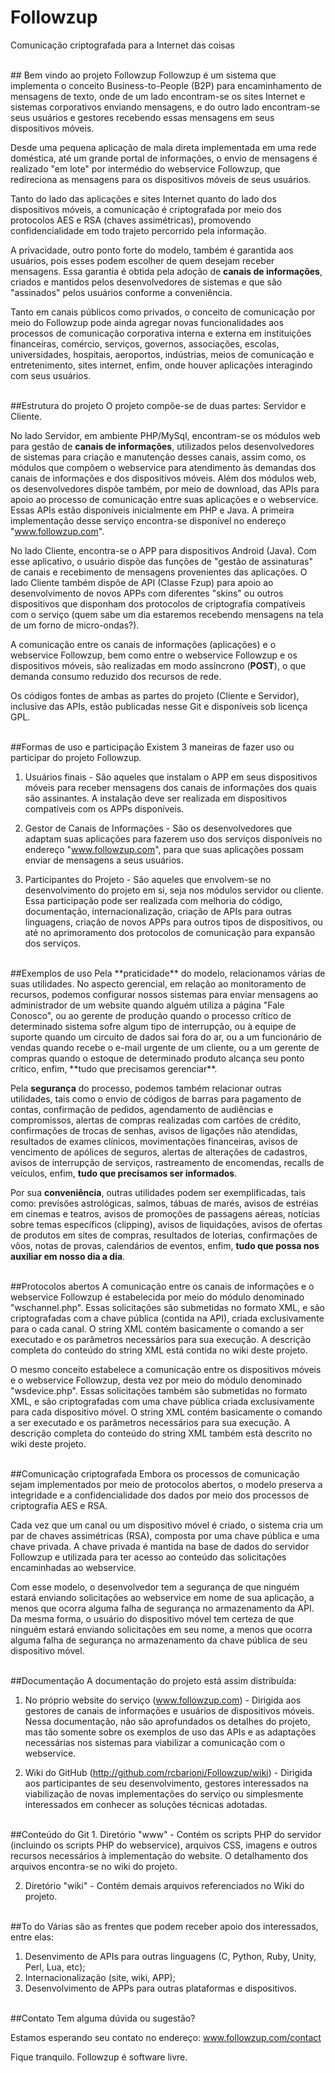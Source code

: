 # Followzup
Comunicação criptografada para a Internet das coisas

<br>
## Bem vindo ao projeto Followzup
Followzup é um sistema que implementa o conceito Business-to-People (B2P) para encaminhamento de mensagens de texto, onde de um lado encontram-se os sites Internet e sistemas corporativos enviando mensagens, e do outro lado encontram-se seus usuários e gestores recebendo essas mensagens em seus dispositivos móveis.

Desde uma pequena aplicação de mala direta implementada em uma rede doméstica, até um grande portal de informações, o envio de mensagens é realizado "em lote" por intermédio do webservice Followzup, que redireciona as mensagens para os dispositivos móveis de seus usuários.

Tanto do lado das aplicações e sites Internet quanto do lado dos dispositivos móveis, a comunicação é criptografada por meio dos protocolos AES e RSA (chaves assimétricas), promovendo confidencialidade em todo trajeto percorrido pela informação.

A privacidade, outro ponto forte do modelo, também é garantida aos usuários, pois esses podem escolher de quem desejam receber mensagens. Essa garantia é obtida pela adoção de **canais de informações**, criados e mantidos pelos desenvolvedores de sistemas e que são "assinados" pelos usuários conforme a conveniência.

Tanto em canais públicos como privados, o conceito de comunicação por meio do Followzup pode ainda agregar novas funcionalidades aos processos de comunicação corporativa interna e externa em instituições financeiras, comércio, serviços, governos, associações, escolas, universidades, hospitais, aeroportos, indústrias, meios de comunicação e entretenimento, sites internet, enfim, onde houver aplicações interagindo com seus usuários.

<br>
##Estrutura do projeto
O projeto compõe-se de duas partes: Servidor e Cliente.

No lado Servidor, em ambiente PHP/MySql, encontram-se os módulos web para gestão de **canais de informações**, utilizados pelos desenvolvedores de sistemas para criação e manutenção desses canais, assim como, os módulos que compõem o webservice para atendimento às demandas dos canais de informações e dos dispositivos móveis. Além dos módulos web, os desenvolvedores dispõe também, por meio de download, das APIs para apoio ao processo de comunicação entre suas aplicações e o webservice. Essas APIs estão disponíveis inicialmente em PHP e Java. A primeira implementação desse serviço encontra-se disponível no endereço "www.followzup.com".

No lado Cliente, encontra-se o APP para dispositivos Android (Java). Com esse aplicativo, o usuário dispõe das funções de "gestão de assinaturas" de canais e recebimento de mensagens provenientes das aplicações. O lado Cliente também dispõe de API (Classe Fzup) para apoio ao desenvolvimento de novos APPs com diferentes "skins" ou outros dispositivos que disponham dos protocolos de criptografia compatíveis com o serviço (quem sabe um dia estaremos recebendo mensagens na tela de um forno de micro-ondas?).

A comunicação entre os canais de informações (aplicações) e o webservice Followzup, bem como entre o webservice Followzup e os dispositivos móveis, são realizadas em modo assíncrono (**POST**), o que demanda consumo reduzido dos recursos de rede.

Os códigos fontes de ambas as partes do projeto (Cliente e Servidor), inclusive das APIs, estão publicadas nesse Git e disponíveis sob licença GPL.

<br>
##Formas de uso e participação
Existem 3 maneiras de fazer uso ou participar do projeto Followzup.

1. Usuários finais - São aqueles que instalam o APP em seus dispositivos móveis para receber mensagens dos canais de informações dos quais são assinantes. A instalação deve ser realizada em dispositivos compatíveis com os APPs disponíveis.

2. Gestor de Canais de Informações - São os desenvolvedores que adaptam suas aplicações para fazerem uso dos serviços disponíveis no endereço "www.followzup.com", para que suas aplicações possam enviar de mensagens a seus usuários.

3. Participantes do Projeto - São aqueles que envolvem-se no desenvolvimento do projeto em si, seja nos módulos servidor ou cliente. Essa participação pode ser realizada com melhoria do código, documentação, internacionalização, criação de APIs para outras linguagens, criação de novos APPs para outros tipos de dispositivos, ou até no aprimoramento dos protocolos de comunicação para expansão dos serviços.

<br>
##Exemplos de uso
Pela **praticidade** do modelo, relacionamos várias de suas utilidades. No aspecto gerencial, em relação ao monitoramento de recursos, podemos configurar nossos sistemas para enviar mensagens ao administrador de um website quando alguém utiliza a página "Fale Conosco", ou ao gerente de produção quando o processo crítico de determinado sistema sofre algum tipo de interrupção, ou à equipe de suporte quando um circuito de dados sai fora do ar, ou a um funcionário de vendas quando recebe o e-mail urgente de um cliente, ou a um gerente de compras quando o estoque de determinado produto alcança seu ponto crítico, enfim, **tudo que precisamos gerenciar**.

Pela **segurança** do processo, podemos também relacionar outras utilidades, tais como o envio de códigos de barras para pagamento de contas, confirmação de pedidos, agendamento de audiências e compromissos, alertas de compras realizadas com cartões de crédito, confirmações de trocas de senhas, avisos de ligações não atendidas, resultados de exames clínicos, movimentações financeiras, avisos de vencimento de apólices de seguros, alertas de alterações de cadastros, avisos de interrupção de serviços, rastreamento de encomendas, recalls de veículos, enfim, **tudo que precisamos ser informados**.

Por sua **conveniência**, outras utilidades podem ser exemplificadas, tais como: previsões astrológicas, salmos, tábuas de marés, avisos de estréias em cinemas e teatros, avisos de promoções de passagens aéreas, notícias sobre temas específicos (clipping), avisos de liquidações, avisos de ofertas de produtos em sites de compras, resultados de loterias, confirmações de vôos, notas de provas, calendários de eventos, enfim, **tudo que possa nos auxiliar em nosso dia a dia**. 

<br>
##Protocolos abertos
A comunicação entre os canais de informações e o webservice Followzup é estabelecida por meio do módulo denominado "wschannel.php". Essas solicitações são submetidas no formato XML, e são criptografadas com a chave pública (contida na API), criada exclusivamente para o cada canal. O string XML contém basicamente o comando a ser executado e os parâmetros necessários para sua execução. A descrição completa do conteúdo do string XML está contida no wiki deste projeto.

O mesmo conceito estabelece a comunicação entre os dispositivos móveis e o webservice Followzup, desta vez por meio do módulo denominado "wsdevice.php". Essas solicitações também são submetidas no formato XML, e são criptografadas com uma chave pública criada exclusivamente para cada dispositivo móvel. O string XML contém basicamente o comando a ser executado e os parâmetros necessários para sua execução. A descrição completa do conteúdo do string XML também está descrito no wiki deste projeto.

<br>
##Comunicação criptografada
Embora os processos de comunicação sejam implementados por meio de protocolos abertos, o modelo preserva a integridade e a confidencialidade dos dados por meio dos processos de criptografia AES e RSA.

Cada vez que um canal ou um dispositivo móvel é criado, o sistema cria um par de chaves assimétricas (RSA), composta por uma chave pública e uma chave privada. A chave privada é mantida na base de dados do servidor Followzup e utilizada para ter acesso ao conteúdo das solicitações encaminhadas ao webservice.

Com esse modelo, o desenvolvedor tem a segurança de que ninguém estará enviando solicitações ao webservice em nome de sua aplicação, a menos que ocorra alguma falha de segurança no armazenamento da API. Da mesma forma, o usuário do dispositivo móvel tem certeza de que ninguém estará enviando solicitações em seu nome, a menos que ocorra alguma falha de segurança no armazenamento da chave pública de seu dispositivo móvel.

<br>
##Documentação
A documentação do projeto está assim distribuída:

1. No próprio website do serviço (www.followzup.com) - Dirigida aos gestores de canais de informações e usuários de dispositivos móveis. Nessa documentação, não são aprofundados os detalhes do projeto, mas tão somente sobre os exemplos de uso das APIs e as adaptações necessárias nos sistemas para viabilizar a comunicação com o webservice.

2. Wiki do GitHub (http://github.com/rcbarioni/Followzup/wiki) - Dirigida aos participantes de seu desenvolvimento, gestores interessados na viabilização de novas implementações do serviço ou simplesmente interessados em conhecer as soluções técnicas adotadas.

<br>
##Conteúdo do Git
1. Diretório "www" - Contém os scripts PHP do servidor (incluindo os scripts PHP do webservice), arquivos CSS, imagens e outros recursos necessários à implementação do website. O detalhamento dos arquivos encontra-se no wiki do projeto.

2. Diretório "wiki" - Contém demais arquivos referenciados no Wiki do projeto.

<br>
##To do
Várias são as frentes que podem receber apoio dos interessados, entre elas:

1. Desenvimento de APIs para outras linguagens (C, Python, Ruby, Unity, Perl, Lua, etc);
2. Internacionalização (site, wiki, APP);
3. Desenvolvimento de APPs para outras plataformas e dispositivos.

<br>
##Contato
Tem alguma dúvida ou sugestão?

Estamos esperando seu contato no endereço: www.followzup.com/contact

Fique tranquilo. Followzup é software livre.
